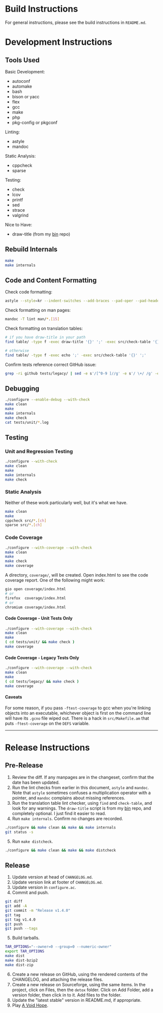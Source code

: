 # Build Instructions

For general instructions, please see the build instructions in `README.md`.

# Development Instructions

## Tools Used

Basic Development:

- autoconf
- automake
- bash
- bison or yacc
- flex
- gcc
- make
- php
- pkg-config or pkgconf

Linting:

- astyle
- mandoc

Static Analysis:

- cppcheck
- sparse

Testing:

- check
- lcov
- printf
- sed
- strace
- valgrind

Nice to Have:

- draw-title (from my [bin] repo)

## Rebuild Internals

```bash
make
make internals
```

## Code and Content Formatting

Check code formatting:

```bash
astyle --style=kr --indent-switches --add-braces --pad-oper --pad-header $(ls src/*.[ch] | grep -E -v 'config_file_(lex|yacc)')
```

Check formatting on man pages:

```bash
mandoc -T lint man/*.[15]
```

Check formatting on translation tables:

```bash
# if you have draw-title in your path
find table/ -type f -exec draw-title '{}' ';' -exec src/check-table '{}' ';'

# otherwise
find table/ -type f -exec echo ';' -exec src/check-table '{}' ';'
```

Confirm tests reference correct GitHub issue:

```bash
grep -ri github tests/legacy/ | sed -e s'/[^0-9 ]//g' -e s'/ \+/ /g' -e s'/^0\+//'
```

## Debugging

```bash
./configure --enable-debug --with-check
make clean
make
make internals
make check
cat tests/unit/*.log
```

## Testing

### Unit and Regression Testing

```bash
./configure --with-check
make clean
make
make internals
make check
```

### Static Analysis

Neither of these work particularly well, but it's what we have.

```bash
make clean
make
cppcheck src/*.[ch]
sparse src/*.[ch]
```

### Code Coverage

```bash
./configure --with-coverage --with-check
make clean
make
make check
make coverage
```

A directory, `coverage/`, will be created.  Open index.html to see the code
coverage report.  One of the following might work:

```bash
gio open coverage/index.html
# or
firefox  coverage/index.html
# or
chromium coverage/index.html
```

#### Code Coverage - Unit Tests Only

```bash
./configure --with-coverage --with-check
make clean
make
( cd tests/unit/ && make check )
make coverage
```

#### Code Coverage - Legacy Tests Only

```bash
./configure --with-coverage --with-check
make clean
make
( cd tests/legacy/ && make check )
make coverage
```

#### Caveats

For some reason, if you pass `-ftest-coverage` to gcc when you're linking
objects into an executable, whichever object is first on the command line will
have its `.gcno` file wiped out.  There is a hack in `src/Makefile.am` that
puts `-ftest-coverage` on the `DEFS` variable.

---

# Release Instructions

## Pre-Release

1. Review the diff.  If any manpages are in the changeset, confirm that the
   date has been updated.
2. Run the lint checks from earlier in this document, `astyle` and `mandoc`.
   Note that `astyle` sometimes confuses a multiplication operator with a
   pointer, and `mandoc` complains about missing references.
3. Run the translation table lint checker, using `find` and `check-table`, and
   look for any warnings.  The `draw-title` script is from my [bin] repo, and
   completely optional.  I just find it easier to read.
4. Run `make internals`.  Confirm no changes are recorded.

```bash
./configure && make clean && make && make internals
git status -s
```

5. Run `make distcheck`.

```bash
./configure && make clean && make && make distcheck
```

## Release

1. Update version at head of `CHANGELOG.md`.
2. Update version link at footer of `CHANGELOG.md`.
3. Update version in `configure.ac`.
4. Commit and push.

```bash
git diff
git add -A
git commit -m "Release v1.4.0"
git tag
git tag v1.4.0
git push
git push --tags
```

5. Build tarballs.

```bash
TAR_OPTIONS="--owner=0 --group=0 --numeric-owner"
export TAR_OPTIONS
make dist
make dist-bzip2
make dist-zip
```

6. Create a new release on GitHub, using the rendered contents of the
   CHANGELOG, and attaching the release files.
7. Create a new release on Sourceforge, using the same items.  In the project,
   click on Files, then the `detox` folder.  Click on Add Folder, add a version
   folder, then click in to it.  Add files to the folder.
8. Update the "latest stable" version in README.md, if appropriate.
9. Play [A Void Hope].

[A Void Hope]: https://eldenpixels.com/a-void-hope/
[bin]: https://github/dharple/bin
